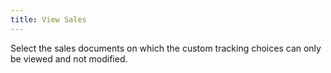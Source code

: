 ```yaml
---
title: View Sales
---
```



Select the sales documents on which the custom tracking choices can  only be viewed and not modified.
